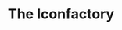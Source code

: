 ---
blog: http://blog.iconfactory.com/
dribbble: http://dribbble.com/iconfactory
facebook: https://facebook.com/theiconfactoryinc
logohandle: iconfactory
sort: iconfactory
title: The Iconfactory
twitter: https://x.com/Iconfactory
website: https://iconfactory.com/
---